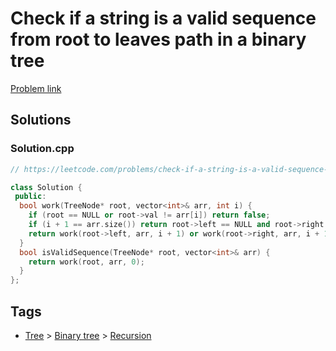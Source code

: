 # Check if a string is a valid sequence from root to leaves path in a binary tree

[Problem link](https://leetcode.com/problems/check-if-a-string-is-a-valid-sequence-from-root-to-leaves-path-in-a-binary-tree)

## Solutions


### Solution.cpp
```cpp
// https://leetcode.com/problems/check-if-a-string-is-a-valid-sequence-from-root-to-leaves-path-in-a-binary-tree

class Solution {
 public:
  bool work(TreeNode* root, vector<int>& arr, int i) {
    if (root == NULL or root->val != arr[i]) return false;
    if (i + 1 == arr.size()) return root->left == NULL and root->right == NULL;
    return work(root->left, arr, i + 1) or work(root->right, arr, i + 1);
  }
  bool isValidSequence(TreeNode* root, vector<int>& arr) {
    return work(root, arr, 0);
  }
};
```
## Tags

* [Tree](/Collections/tree.md#tree) > [Binary tree](/Collections/tree.md#binary-tree) > [Recursion](/Collections/tree.md#recursion)
